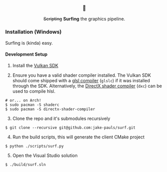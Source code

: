 <h3 align="center">🌊</h3>
<p align="center"><strike>Scripting</strike> <b>Surfing</b> the graphics pipeline.</p>

### Installation (Windows)
Surfing is (kinda) easy.

#### Development Setup
1. Install the [Vulkan SDK](https://vulkan.lunarg.com/sdk/home#windows)

2. Ensure you have a valid shader compiler installed. The Vulkan SDK should come shipped with  a [glsl compiler](https://github.com/KhronosGroup/glslang) (`glslc`) if it was installed through the SDK. Alternatively, the [DirectX shader compiler](https://github.com/microsoft/DirectXShaderCompiler) (`dxc`) can be used to compile hlsl.

```
# or... on Arch!
$ sudo pacman -S shaderc
$ sudo pacman -S directx-shader-compiler
```

3. Clone the repo and it's submodules recursively
```
$ git clone --recursive git@github.com:jake-pauls/surf.git
```

4. Run the build scripts, this will generate the client CMake project
```
$ python ./scripts/surf.py
```

5. Open the Visual Studio solution
```
$ ./build/surf.sln
```
